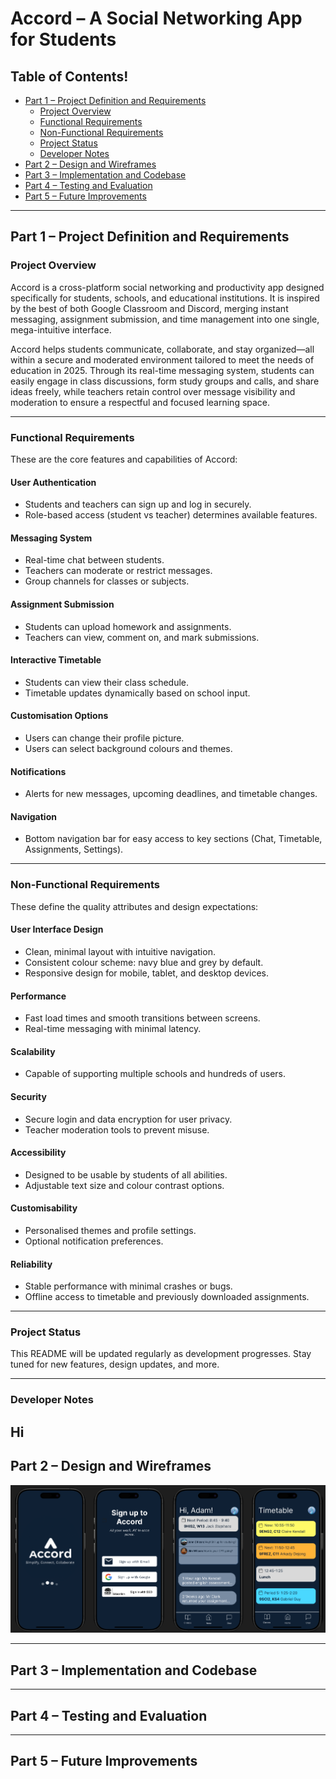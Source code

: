 # Accord – A Social Networking App for Students

## Table of Contents!

- [Part 1 – Project Definition and Requirements](#part-1--project-definition-and-requirements)
  - [Project Overview](#project-overview)
  - [Functional Requirements](#functional-requirements)
  - [Non-Functional Requirements](#non-functional-requirements)
  - [Project Status](#project-status)
  - [Developer Notes](#developer-notes)
- [Part 2 – Design and Wireframes](#part-2--design-and-wireframes)
- [Part 3 – Implementation and Codebase](#part-3--implementation-and-codebase)
- [Part 4 – Testing and Evaluation](#part-4--testing-and-evaluation)
- [Part 5 – Future Improvements](#part-5--future-improvements)

---

## Part 1 – Project Definition and Requirements

### Project Overview

Accord is a cross-platform social networking and productivity app designed specifically for students, schools, and educational institutions. It is inspired by the best of both Google Classroom and Discord, merging instant messaging, assignment submission, and time management into one single, mega-intuitive interface.

Accord helps students communicate, collaborate, and stay organized—all within a secure and moderated environment tailored to meet the needs of education in 2025. Through its real-time messaging system, students can easily engage in class discussions, form study groups and calls, and share ideas freely, while teachers retain control over message visibility and moderation to ensure a respectful and focused learning space.

---

### Functional Requirements

These are the core features and capabilities of Accord:

#### User Authentication
- Students and teachers can sign up and log in securely.
- Role-based access (student vs teacher) determines available features.

#### Messaging System
- Real-time chat between students.
- Teachers can moderate or restrict messages.
- Group channels for classes or subjects.

#### Assignment Submission
- Students can upload homework and assignments.
- Teachers can view, comment on, and mark submissions.

#### Interactive Timetable
- Students can view their class schedule.
- Timetable updates dynamically based on school input.

#### Customisation Options
- Users can change their profile picture.
- Users can select background colours and themes.

#### Notifications
- Alerts for new messages, upcoming deadlines, and timetable changes.

#### Navigation
- Bottom navigation bar for easy access to key sections (Chat, Timetable, Assignments, Settings).

---

### Non-Functional Requirements

These define the quality attributes and design expectations:

#### User Interface Design
- Clean, minimal layout with intuitive navigation.
- Consistent colour scheme: navy blue and grey by default.
- Responsive design for mobile, tablet, and desktop devices.

#### Performance
- Fast load times and smooth transitions between screens.
- Real-time messaging with minimal latency.

#### Scalability
- Capable of supporting multiple schools and hundreds of users.

#### Security
- Secure login and data encryption for user privacy.
- Teacher moderation tools to prevent misuse.

#### Accessibility
- Designed to be usable by students of all abilities.
- Adjustable text size and colour contrast options.

#### Customisability
- Personalised themes and profile settings.
- Optional notification preferences.

#### Reliability
- Stable performance with minimal crashes or bugs.
- Offline access to timetable and previously downloaded assignments.

---

### Project Status

This README will be updated regularly as development progresses. Stay tuned for new features, design updates, and more.

---

### Developer Notes

Hi
---

## Part 2 – Design and Wireframes

![screenshot](media/accordfigma1.png)


---

## Part 3 – Implementation and Codebase

---

## Part 4 – Testing and Evaluation

---

## Part 5 – Future Improvements
